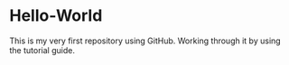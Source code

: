 # Hello-World
This is my very first repository using GitHub.  Working through it by using the tutorial guide.
